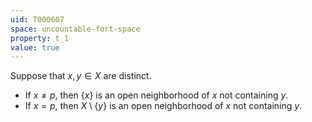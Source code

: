 ```yaml
---
uid: T000607
space: uncountable-fort-space
property: t_1
value: true
---
```

Suppose that $x,y \in X$ are distinct.

* If $x \neq p$, then $\{ x \}$ is an open neighborhood of $x$ not containing $y$.
* If $x = p$, then $X \setminus \{ y \}$ is an open neighborhood of $x$ not containing $y$.

